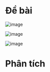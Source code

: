 # Đề bài
![image](https://github.com/VanHoang110802/Competitive_Programming/assets/108053955/7d69cb37-a07e-4990-8376-972b8d0a84ec)

![image](https://github.com/VanHoang110802/Competitive_Programming/assets/108053955/58214899-d3e0-414d-8e0f-a29efbd91f75)

![image](https://github.com/VanHoang110802/Competitive_Programming/assets/108053955/270b32bb-6f13-48c2-9fbd-c220aa09ffef)

# Phân tích
